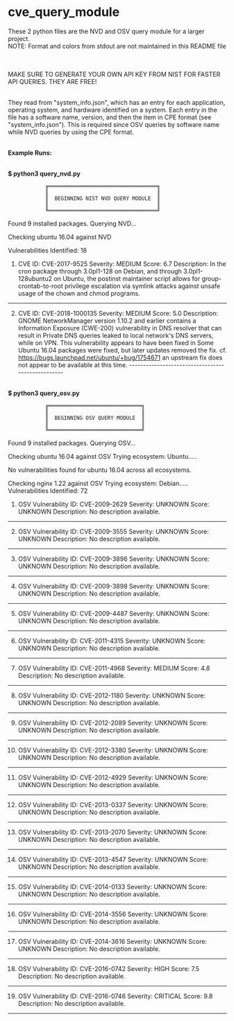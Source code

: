 # cve_query_module
These 2 python files are the NVD and OSV query module for a larger project.<br>
NOTE: Format and colors from stdout are not maintained in this README file<br><br>

<br>MAKE SURE TO GENERATE YOUR OWN API KEY FROM NIST FOR FASTER API QUERIES. THEY ARE FREE!<br><br>

They read from "system_info.json", which has an entry for each application, operating system, and hardware identified on a system. 
Each entry in the file has a software name, version, and then the item in CPE format (see "system_info.json"). 
This is required since OSV queries by software name while NVD queries by using the CPE format.<br><br>


**Example Runs:**<br><br>


**$ python3 query_nvd.py**


                ╔═══════════════════════════════════╗
                ║                                   ║
                ║  BEGINNING NIST NVD QUERY MODULE  ║
                ║                                   ║
                ╚═══════════════════════════════════╝


Found 9 installed packages. Querying NVD...


Checking ubuntu 16.04 against NVD

Vulnerabilities Identified: 18

1. CVE ID: CVE-2017-9525
Severity: MEDIUM
Score: 6.7
Description: In the cron package through 3.0pl1-128 on Debian, and through 3.0pl1-128ubuntu2 on Ubuntu, the postinst maintainer script allows for group-crontab-to-root privilege escalation via symlink attacks against unsafe usage of the chown and chmod programs.
--------------------------------------------------
2. CVE ID: CVE-2018-1000135
Severity: MEDIUM
Score: 5.0
Description: GNOME NetworkManager version 1.10.2 and earlier contains a Information Exposure (CWE-200) vulnerability in DNS resolver that can result in Private DNS queries leaked to local network's DNS servers, while on VPN. This vulnerability appears to have been fixed in Some Ubuntu 16.04 packages were fixed, but later updates removed the fix. cf. https://bugs.launchpad.net/ubuntu/+bug/1754671 an upstream fix does not appear to be available at this time.
--------------------------------------------------<br><br> 



**$ python3 query_osv.py**


                ╔══════════════════════════════╗
                ║                              ║
                ║  BEGINNING OSV QUERY MODULE  ║
                ║                              ║
                ╚══════════════════════════════╝


Found 9 installed packages. Querying OSV...


Checking ubuntu 16.04 against OSV
Trying ecosystem: Ubuntu.....

No vulnerabilities found for ubuntu 16.04 across all ecosystems.


Checking nginx 1.22 against OSV
Trying ecosystem: Debian.....
Vulnerabilities Identified: 72

1. OSV Vulnerability ID: CVE-2009-2629
Severity: UNKNOWN
Score: UNKNOWN
Description: No description available.
--------------------------------------------------
2. OSV Vulnerability ID: CVE-2009-3555
Severity: UNKNOWN
Score: UNKNOWN
Description: No description available.
--------------------------------------------------
3. OSV Vulnerability ID: CVE-2009-3896
Severity: UNKNOWN
Score: UNKNOWN
Description: No description available.
--------------------------------------------------
4. OSV Vulnerability ID: CVE-2009-3898
Severity: UNKNOWN
Score: UNKNOWN
Description: No description available.
--------------------------------------------------
5. OSV Vulnerability ID: CVE-2009-4487
Severity: UNKNOWN
Score: UNKNOWN
Description: No description available.
--------------------------------------------------
6. OSV Vulnerability ID: CVE-2011-4315
Severity: UNKNOWN
Score: UNKNOWN
Description: No description available.
--------------------------------------------------
7. OSV Vulnerability ID: CVE-2011-4968
Severity: MEDIUM
Score: 4.8
Description: No description available.
--------------------------------------------------
8. OSV Vulnerability ID: CVE-2012-1180
Severity: UNKNOWN
Score: UNKNOWN
Description: No description available.
--------------------------------------------------
9. OSV Vulnerability ID: CVE-2012-2089
Severity: UNKNOWN
Score: UNKNOWN
Description: No description available.
--------------------------------------------------
10. OSV Vulnerability ID: CVE-2012-3380
Severity: UNKNOWN
Score: UNKNOWN
Description: No description available.
--------------------------------------------------
11. OSV Vulnerability ID: CVE-2012-4929
Severity: UNKNOWN
Score: UNKNOWN
Description: No description available.
--------------------------------------------------
12. OSV Vulnerability ID: CVE-2013-0337
Severity: UNKNOWN
Score: UNKNOWN
Description: No description available.
--------------------------------------------------
13. OSV Vulnerability ID: CVE-2013-2070
Severity: UNKNOWN
Score: UNKNOWN
Description: No description available.
--------------------------------------------------
14. OSV Vulnerability ID: CVE-2013-4547
Severity: UNKNOWN
Score: UNKNOWN
Description: No description available.
--------------------------------------------------
15. OSV Vulnerability ID: CVE-2014-0133
Severity: UNKNOWN
Score: UNKNOWN
Description: No description available.
--------------------------------------------------
16. OSV Vulnerability ID: CVE-2014-3556
Severity: UNKNOWN
Score: UNKNOWN
Description: No description available.
--------------------------------------------------
17. OSV Vulnerability ID: CVE-2014-3616
Severity: UNKNOWN
Score: UNKNOWN
Description: No description available.
--------------------------------------------------
18. OSV Vulnerability ID: CVE-2016-0742
Severity: HIGH
Score: 7.5
Description: No description available.
--------------------------------------------------
19. OSV Vulnerability ID: CVE-2016-0746
Severity: CRITICAL
Score: 9.8
Description: No description available.
--------------------------------------------------
